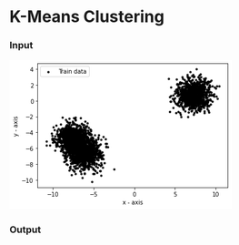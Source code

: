 # K-Means Clustering

### Input

![alt text](https://github.com/ashrafulhaqove/Data-Science/blob/main/K-Means%20Clustering/Input.png "Logo Title Text 1")

### Output 
